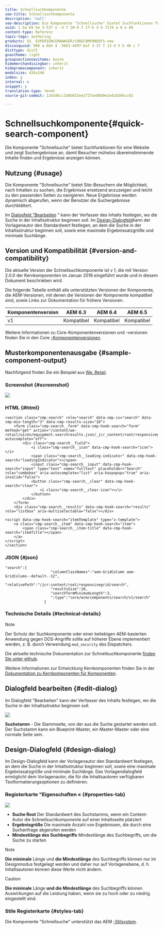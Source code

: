 ```yaml
---
title: Schnellsuchkomponente
seo-title: Schnellsuchkomponente
description: 'null'
seo-description: Die Komponente "Schnellsuche" bietet Suchfunktionen für eine Website und zeigt Suchergebnisse an, damit Besucher die Site durchsuchen und die Ergebnisse filtern können.
uuid: 1 ba 69 be 3-537 e -4 f 20-9 f 17-b 4 b 7174 a 8 e 88
content-type: Referenz
topic-tags: authoring
products: SG_ EXPERIENCEMANAGER/CORECOMPONENTS-new
discoiquuid: 906 a 684 d -5663-4497-bef 3-37 f 13 d 5 b 46 c 7
disttype: dist5
gnavtheme: light
groupsectionnavitems: keine
hidemerchandisingbar: inherit
hidepromocomponent: inherit
modalsize: 426x240
index: y
internal: n
snippet: y
translation-type: tm+mt
source-git-commit: 1243d6cc1b0b015ee2f37ae89d0e2e42d366cc02

---
```



# Schnellsuchkomponente{#quick-search-component}

Die Komponente &quot;Schnellsuche&quot; bietet Suchfunktionen für eine Website und zeigt Suchergebnisse an, damit Besucher mühelos übereinstimmende Inhalte finden und Ergebnisse anzeigen können.

## Nutzung {#usage}

Die Komponente &quot;Schnellsuche&quot; bietet Site-Besuchern die Möglichkeit, nach Inhalten zu suchen, die Ergebnisse ersetzend anzuzeigen und leicht zu den passenden Seiten zu navigieren. Neue Ergebnisse werden dynamisch abgerufen, wenn der Benutzer die Suchergebnisse durchblättert.

Im [Dialogfeld &quot;Bearbeiten](#edit-dialog) &quot; kann der Verfasser des Inhalts festlegen, wo die Suche in der Inhaltsstruktur beginnen soll. Im [Design-Dialogfeld](#design-dialog)kann der Vorlagenautor den Standardwert festlegen, an dem die Suche in der Inhaltsstruktur beginnen soll, sowie eine maximale Ergebnissatzgröße und minimale Suchlänge.

## Version und Kompatibilität {#version-and-compatibility}

Die aktuelle Version der Schnellsuchkomponente ist v 1, die mit Version 2.0.0 der Kernkomponenten im Januar 2018 eingeführt wurde und in diesem Dokument beschrieben wird.

Die folgende Tabelle enthält alle unterstützten Versionen der Komponente, die AEM-Versionen, mit denen die Versionen der Komponente kompatibel sind, sowie Links zur Dokumentation für frühere Versionen.

| Komponentenversion | AEM 6.3 | AEM 6.4 | AEM 6.5 |
|--- |--- |--- |--- |
| v1 | Kompatibel | Kompatibel | Kompatibel |

Weitere Informationen zu Core-Komponentenversionen und -versionen finden Sie in den Core [-Komponentenversionen](versions.md).

## Musterkomponentenausgabe {#sample-component-output}

Nachfolgend finden Sie ein Beispiel aus [We. Retail](https://helpx.adobe.com/experience-manager/6-5/sites/developing/using/we-retail.html).

### Screenshot {#screenshot}

![](assets/screen_shot_2018-01-19at094248.png)

### HTML {#html}

```
<section class="cmp-search" role="search" data-cmp-is="search" data-cmp-min-length="3" data-cmp-results-size="10">
    <form class="cmp-search__form" data-cmp-hook-search="form" method="get" action="/content/we-retail/us/en/equipment.searchresults.json/_jcr_content/root/responsivegrid/search" autocomplete="off">
        <div class="cmp-search__field">
            <i class="cmp-search__icon" data-cmp-hook-search="icon"></i>
            <span class="cmp-search__loading-indicator" data-cmp-hook-search="loadingIndicator"></span>
            <input class="cmp-search__input" data-cmp-hook-search="input" type="text" name="fulltext" placeholder="Search" role="combobox" aria-autocomplete="list" aria-haspopup="true" aria-invalid="false">
            <button class="cmp-search__clear" data-cmp-hook-search="clear">
                <i class="cmp-search__clear-icon"></i>
            </button>
        </div>
    </form>
    <div class="cmp-search__results" data-cmp-hook-search="results" role="listbox" aria-multiselectable="false"></div>
    
<script data-cmp-hook-search="itemTemplate" type="x-template">
    <a class="cmp-search__item" data-cmp-hook-search="item">
        <span class="cmp-search__item-title" data-cmp-hook-search="itemTitle"></span>
    </a>
</script>
</section>
```

### JSON {#json}

```
"search":{  
                     "columnClassNames":"aem-GridColumn aem-GridColumn--default--12",
                     "relativePath":"/jcr:content/root/responsivegrid/search",
                     "resultsSize":10,
                     "searchTermMinimumLength":3,
                     ":type":"core/wcm/components/search/v1/search"
                  }
```

### Technische Details {#technical-details}

>[!NOTE]
>
>Der Schutz der Suchkomponente oder einer beliebigen AEM-basierten Anwendung gegen DOS-Angriffe sollte auf höherer Ebene implementiert werden, z. B. durch Verwendung `mod_security` des Dispatchers.

Die aktuelle technische Dokumentation zur Schnellsuchkomponente [finden Sie unter github](https://github.com/adobe/aem-core-wcm-components/blob/master/content/src/content/jcr_root/apps/core/wcm/components/search/v1/search).

Weitere Informationen zur Entwicklung Kernkomponenten finden Sie in der [Dokumentation zu Kernkomponenten für Komponenten](developing.md).

## Dialogfeld bearbeiten {#edit-dialog}

Im Dialogfeld &quot;Bearbeiten&quot; kann der Verfasser des Inhalts festlegen, wo die Suche in der Inhaltsstruktur beginnen soll.

![](assets/screen_shot_2018-04-03at120132.png)

**Suchstamm** - Die Stammseite, von der aus die Suche gestartet werden soll. Der Suchstamm kann ein Blueprint-Master, ein Master-Master oder eine normale Seite sein.

## Design-Dialogfeld {#design-dialog}

Im Design-Dialogfeld kann der Vorlagenautor den Standardwert festlegen, an dem die Suche in der Inhaltsstruktur beginnen soll, sowie eine maximale Ergebnissatzgröße und minimale Suchlänge. Das Vorlagendialogfeld ermöglicht dem Vorlagenautor, die für die Inhaltsautoren verfügbaren Textformatierungsoptionen zu definieren.

### Registerkarte &quot;Eigenschaften « {#properties-tab}

![](assets/screen_shot_2018-04-03at120028.png)

* **Suche Root**
Der Standardwert des Suchstamms, wenn ein Content-Autor die Schnellsuchkomponente auf einer Inhaltsseite platziert
* **Ergebnisgröße**
Die maximale Anzahl von Ergebnissen, die durch eine Suchanfrage abgerufen werden
* **Mindestlänge des Suchbegriffs** Mindestlänge des Suchbegriffs, um die Suche zu starten

>[!NOTE]
>
>**Die minimale** Länge und **die Mindestlänge** des Suchbegriffs können nur im Designmodus festgelegt werden und daher nur auf Vorlagenebene, d. h. Inhaltsautoren können diese Werte nicht ändern.

>[!CAUTION]
>
>**Die minimale** Länge **und die Mindestlänge** des Suchbegriffs können Auswirkungen auf die Leistung haben, wenn sie zu hoch oder zu niedrig eingestellt sind.

### Stile Registerkarte {#styles-tab}

Die Komponente &quot;Schnellsuche&quot; unterstützt das AEM [-Stilsystem](authoring.md#component-styling).